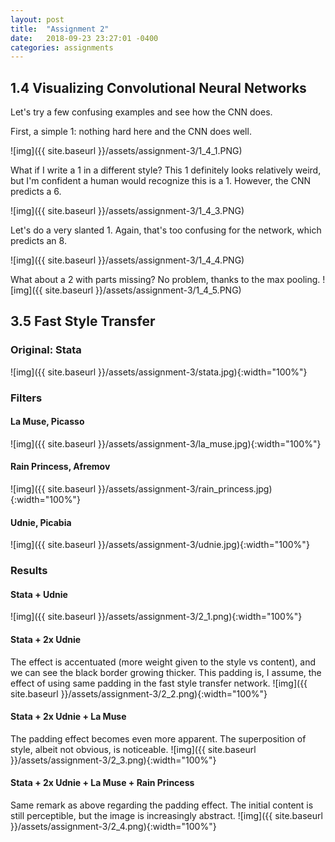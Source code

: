 ```yaml
---
layout: post
title:  "Assignment 2"
date:   2018-09-23 23:27:01 -0400
categories: assignments
---
```

## 1.4 Visualizing Convolutional Neural Networks
Let's try a few confusing examples and see how the CNN does.  
  
First, a simple 1: nothing hard here and the CNN does well.  

![img]({{ site.baseurl }}/assets/assignment-3/1_4_1.PNG)  
  
What if I write a 1 in a different style? This 1 definitely looks relatively weird, but I'm confident a human would 
recognize this is a 1. However, the CNN predicts a 6.  

![img]({{ site.baseurl }}/assets/assignment-3/1_4_3.PNG)  
  
Let's do a very slanted 1. Again, that's too confusing for the network, which predicts an 8.    

![img]({{ site.baseurl }}/assets/assignment-3/1_4_4.PNG)
  
 What about a 2 with parts missing? No problem, thanks to the max pooling.
![img]({{ site.baseurl }}/assets/assignment-3/1_4_5.PNG)

## 3.5 Fast Style Transfer

### Original: Stata
![img]({{ site.baseurl }}/assets/assignment-3/stata.jpg){:width="100%"}

### Filters
#### La Muse, Picasso
![img]({{ site.baseurl }}/assets/assignment-3/la_muse.jpg){:width="100%"}

#### Rain Princess, Afremov
![img]({{ site.baseurl }}/assets/assignment-3/rain_princess.jpg){:width="100%"}

#### Udnie, Picabia
![img]({{ site.baseurl }}/assets/assignment-3/udnie.jpg){:width="100%"}

### Results
#### Stata + Udnie
![img]({{ site.baseurl }}/assets/assignment-3/2_1.png){:width="100%"}
#### Stata + 2x Udnie
The effect is accentuated (more weight given to the style vs content), and we can see the black border growing thicker. 
This padding is, I assume, the effect of using same padding in the fast style transfer network.
![img]({{ site.baseurl }}/assets/assignment-3/2_2.png){:width="100%"}
#### Stata + 2x Udnie + La Muse
The padding effect becomes even more apparent. The superposition of style, albeit not obvious, is noticeable.
![img]({{ site.baseurl }}/assets/assignment-3/2_3.png){:width="100%"}
#### Stata + 2x Udnie + La Muse + Rain Princess
Same remark as above regarding the padding effect. The initial content is still perceptible, but the image is increasingly 
abstract.
![img]({{ site.baseurl }}/assets/assignment-3/2_4.png){:width="100%"}



















